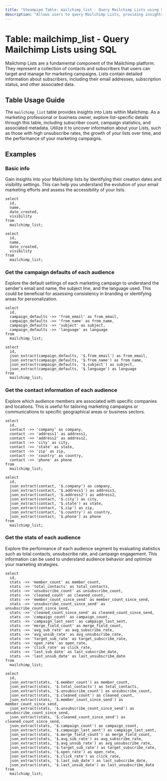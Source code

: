 ```yaml
---
title: "Steampipe Table: mailchimp_list - Query Mailchimp Lists using SQL"
description: "Allows users to query Mailchimp Lists, providing insights into subscriber lists and their associated details."
---
```


# Table: mailchimp_list - Query Mailchimp Lists using SQL

Mailchimp Lists are a fundamental component of the Mailchimp platform. They represent a collection of contacts and subscribers that users can target and manage for marketing campaigns. Lists contain detailed information about subscribers, including their email addresses, subscription status, and other associated data.

## Table Usage Guide

The `mailchimp_list` table provides insights into Lists within Mailchimp. As a marketing professional or business owner, explore list-specific details through this table, including subscriber count, campaign statistics, and associated metadata. Utilize it to uncover information about your Lists, such as those with high unsubscribe rates, the growth of your lists over time, and the performance of your marketing campaigns.

## Examples

### Basic info
Gain insights into your Mailchimp lists by identifying their creation dates and visibility settings. This can help you understand the evolution of your email marketing efforts and assess the accessibility of your lists.

```sql+postgres
select
  id,
  name,
  date_created,
  visibility
from
  mailchimp_list;
```

```sql+sqlite
select
  id,
  name,
  date_created,
  visibility
from
  mailchimp_list;
```

### Get the campaign defaults of each audience
Explore the default settings of each marketing campaign to understand the sender's email and name, the subject line, and the language used. This could be beneficial for assessing consistency in branding or identifying areas for personalization.

```sql+postgres
select
  id,
  campaign_defaults ->> 'from_email' as from_email,
  campaign_defaults ->> 'from_name' as from_name,
  campaign_defaults ->> 'subject' as subject,
  campaign_defaults ->> 'language' as language
from
  mailchimp_list;
```

```sql+sqlite
select
  id,
  json_extract(campaign_defaults, '$.from_email') as from_email,
  json_extract(campaign_defaults, '$.from_name') as from_name,
  json_extract(campaign_defaults, '$.subject') as subject,
  json_extract(campaign_defaults, '$.language') as language
from
  mailchimp_list;
```

### Get the contact information of each audience
Explore which audience members are associated with specific companies and locations. This is useful for tailoring marketing campaigns or communications to specific geographical areas or business sectors.

```sql+postgres
select
  id,
  contact ->> 'company' as company,
  contact ->> 'address1' as address1,
  contact ->> 'address2' as address2,
  contact ->> 'city' as city,
  contact ->> 'state' as state,
  contact ->> 'zip' as zip,
  contact ->> 'country' as country,
  contact ->> 'phone' as phone
from
  mailchimp_list;
```

```sql+sqlite
select
  id,
  json_extract(contact, '$.company') as company,
  json_extract(contact, '$.address1') as address1,
  json_extract(contact, '$.address2') as address2,
  json_extract(contact, '$.city') as city,
  json_extract(contact, '$.state') as state,
  json_extract(contact, '$.zip') as zip,
  json_extract(contact, '$.country') as country,
  json_extract(contact, '$.phone') as phone
from
  mailchimp_list;
```

### Get the stats of each audience
Explore the performance of each audience segment by evaluating statistics such as total contacts, unsubscribe rate, and campaign engagement. This information can be used to understand audience behavior and optimize your marketing strategies.

```sql+postgres
select
  id,
  stats ->> 'member_count' as member_count,
  stats ->> 'total_contacts' as total_contacts,
  stats ->> 'unsubscribe_count' as unsubscribe_count,
  stats ->> 'cleaned_count' as cleaned_count,
  stats ->> 'member_count_since_send' as member_count_since_send,
  stats ->> 'unsubscribe_count_since_send' as unsubscribe_count_since_send,
  stats ->> 'cleaned_count_since_send' as cleaned_count_since_send,
  stats ->> 'campaign_count' as campaign_count,
  stats ->> 'campaign_last_sent' as campaign_last_sent,
  stats ->> 'merge_field_count' as merge_field_count,
  stats ->> 'avg_sub_rate' as avg_subscribe_rate,
  stats ->> 'avg_unsub_rate' as avg_unsubscribe_rate,
  stats ->> 'target_sub_rate' as target_subscribe_rate,
  stats ->> 'open_rate' as open_rate,
  stats ->> 'click_rate' as click_rate,
  stats ->> 'last_sub_date' as last_subscribe_date,
  stats ->> 'last_unsub_date' as last_unsubscribe_date
from
  mailchimp_list;
```

```sql+sqlite
select
  id,
  json_extract(stats, '$.member_count') as member_count,
  json_extract(stats, '$.total_contacts') as total_contacts,
  json_extract(stats, '$.unsubscribe_count') as unsubscribe_count,
  json_extract(stats, '$.cleaned_count') as cleaned_count,
  json_extract(stats, '$.member_count_since_send') as member_count_since_send,
  json_extract(stats, '$.unsubscribe_count_since_send') as unsubscribe_count_since_send,
  json_extract(stats, '$.cleaned_count_since_send') as cleaned_count_since_send,
  json_extract(stats, '$.campaign_count') as campaign_count,
  json_extract(stats, '$.campaign_last_sent') as campaign_last_sent,
  json_extract(stats, '$.merge_field_count') as merge_field_count,
  json_extract(stats, '$.avg_sub_rate') as avg_subscribe_rate,
  json_extract(stats, '$.avg_unsub_rate') as avg_unsubscribe_rate,
  json_extract(stats, '$.target_sub_rate') as target_subscribe_rate,
  json_extract(stats, '$.open_rate') as open_rate,
  json_extract(stats, '$.click_rate') as click_rate,
  json_extract(stats, '$.last_sub_date') as last_subscribe_date,
  json_extract(stats, '$.last_unsub_date') as last_unsubscribe_date
from
  mailchimp_list;
```